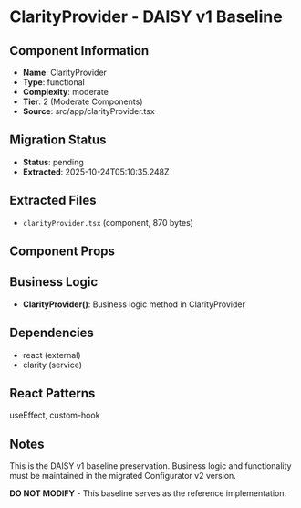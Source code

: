 # ClarityProvider - DAISY v1 Baseline

## Component Information

- **Name**: ClarityProvider
- **Type**: functional
- **Complexity**: moderate
- **Tier**: 2 (Moderate Components)
- **Source**: src/app/clarityProvider.tsx

## Migration Status

- **Status**: pending
- **Extracted**: 2025-10-24T05:10:35.248Z

## Extracted Files

- `clarityProvider.tsx` (component, 870 bytes)

## Component Props



## Business Logic

- **ClarityProvider()**: Business logic method in ClarityProvider

## Dependencies

- react (external)
- clarity (service)

## React Patterns

useEffect, custom-hook

## Notes

This is the DAISY v1 baseline preservation. Business logic and functionality
must be maintained in the migrated Configurator v2 version.

**DO NOT MODIFY** - This baseline serves as the reference implementation.
